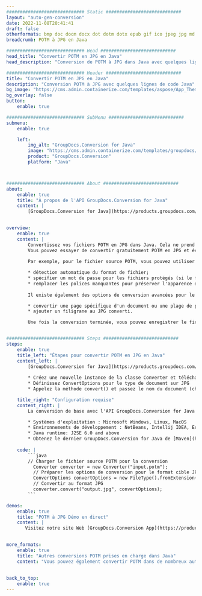 ```yaml
---
############################# Static ############################
layout: "auto-gen-conversion"
date: 2022-11-08T20:41:41
draft: false
otherformats: bmp doc docm docx dot dotm dotx epub gif ico jpeg jpg md odt ott pdf png psd rtf tex tif tiff txt xps
breadcrumb: POTM à JPG en Java

############################# Head ############################
head_title: "Convertir POTM en JPG en Java"
head_description: "Conversion de POTM à JPG dans Java avec quelques lignes de code. Convertissez plus de 160 formats de fichiers à l'aide de l'API de conversion de documents GroupDocs pour Java"

############################# Header ############################
title: "Convertir POTM en JPG en Java"
description: "Conversion POTM à JPG avec quelques lignes de code Java"
bg_image: "https://cms.admin.containerize.com/templates/aspose/App_Themes/V3/images/bg/header1.png"
bg_overlay: false
button:
    enable: true

############################# SubMenu ############################
submenu:
    enable: true

    left:
        img_alt: "GroupDocs.Conversion for Java"
        image: "https://cms.admin.containerize.com/templates/groupdocs/images/product-logos/90x90-noborder/groupdocs-conversion-java.png"
        product: "GroupDocs.Conversion"
        platform: "Java"



############################# About ############################
about:
    enable: true
    title: "À propos de l'API GroupDocs.Conversion for Java"
    content: |
        [GroupDocs.Conversion for Java](https://products.groupdocs.com/conversion/java/) est une API de conversion de format de fichier avancée pour la conversion entre les formats d'image et de document populaires tels que Microsoft Office, OpenDocument, PDF, HTML, e-mail, CAO. et bien plus encore avec seulement quelques lignes de code. L'API native détecte automatiquement les formats des documents originaux et propose de nombreuses options de personnalisation des documents convertis. Outre la fonction d'extraction d'informations d'un document, il prend également en charge la mise en cache des résultats de conversion sur le disque local par défaut. Cependant, tout type de stockage de cache peut être pris en charge en implémentant les interfaces appropriées - Amazon S3, Dropbox, Google Drive, Windows Azure, Reddis ou tout autre.
    

overview:
    enable: true
    content: |
        Convertissez vos fichiers POTM en JPG dans Java. Cela ne prend que quelques lignes de code Java sur n'importe quelle plate-forme de votre choix, telle que Windows, Linux, macOS.
        Vous pouvez essayer de convertir gratuitement POTM en JPG et évaluer la qualité des résultats de conversion. En plus des scripts de conversion de fichiers simples, vous pouvez essayer des options plus sophistiquées pour charger le fichier source POTM et stocker la sortie JPG. 
        
        Par exemple, pour le fichier source POTM, vous pouvez utiliser les options de chargement suivantes :

        * détection automatique du format de fichier;
        * spécifier un mot de passe pour les fichiers protégés (si le format de fichier le prend en charge);
        * remplacer les polices manquantes pour préserver l'apparence du document.
        
        Il existe également des options de conversion avancées pour le fichier JPG :

        * convertir une page spécifique d'un document ou une plage de pages;
        * ajouter un filigrane au JPG converti.

        Une fois la conversion terminée, vous pouvez enregistrer le fichier JPG dans votre chemin de fichier local ou dans un stockage tiers tel que FTP, Amazon S3, Google Drive, Dropbox, etc. Veuillez noter - pour convertir POTM à JPG, vous n'avez pas besoin d'installer de logiciel supplémentaire, tel que MS Office, Open Office, Adobe Acrobat Reader, etc.


############################# Steps ############################
steps:
    enable: true
    title_left: "Étapes pour convertir POTM en JPG en Java"
    content_left: |
        [GroupDocs.Conversion for Java](https://products.groupdocs.com/conversion/java/) permet aux développeurs de convertir facilement le fichier POTM en JPG avec quelques lignes de code.
        
        * Créez une nouvelle instance de la classe Converter et téléchargez le fichier POTM avec le chemin complet
        * Définissez ConvertOptions pour le type de document sur JPG
        * Appelez la méthode convert() et passez le nom du document (chemin complet) et le format (JPG) en tant que paramètre

    title_right: "Configuration requise"
    content_right: |
        La conversion de base avec l'API GroupDocs.Conversion for Java peut être effectuée avec seulement quelques lignes de code. Nos API sont prises en charge sur toutes les principales plates-formes et systèmes d'exploitation. Avant d'exécuter le code ci-dessous, assurez-vous que les prérequis suivants sont installés sur votre système.

        * Systèmes d'exploitation : Microsoft Windows, Linux, MacOS
        * Environnements de développement : NetBeans, Intellij IDEA, Eclipse, etc.
        * Java runtime: J2SE 6.0 and above
        * Obtenez le dernier GroupDocs.Conversion for Java de [Maven](https://repository.groupdocs.com/webapp/#/artifacts/browse/tree/General/repo/com/groupdocs/groupdocs-conversion)
         
    code: |
        ```java    
        // Charger le fichier source POTM pour la conversion
          Converter converter = new Converter("input.potm");
          // Préparer les options de conversion pour le format cible JPG
          ConvertOptions convertOptions = new FileType().fromExtension("jpg").getConvertOptions();
          // Convertir au format JPG
          converter.convert("output.jpg", convertOptions);
        ```

demos:
    enable: true
    title: "POTM à JPG Démo en direct"
    content: |
       Visitez notre site Web [GroupDocs.Conversion App](https://products.groupdocs.app/conversion/family) et essayez la conversion POTM à JPG maintenant. La démo gratuite présente les avantages suivants
          

more_formats:
    enable: true
    title: "Autres conversions POTM prises en charge dans Java"
    content: "Vous pouvez également convertir POTM dans de nombreux autres formats de fichiers. Veuillez consulter la liste ci-dessous."
       
       
back_to_top:
    enable: true
---
```

